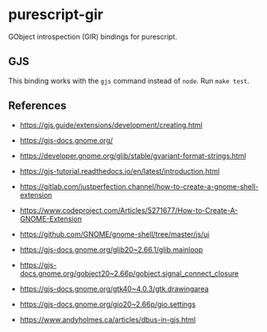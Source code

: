 # purescript-gir

GObject introspection (GIR) bindings for purescript.

## GJS

This binding works with the `gjs` command instead of `node`.
Run `make test`.

## References

- https://gjs.guide/extensions/development/creating.html
- https://gjs-docs.gnome.org/
- https://developer.gnome.org/glib/stable/gvariant-format-strings.html
- https://gjs-tutorial.readthedocs.io/en/latest/introduction.html
- https://gitlab.com/justperfection.channel/how-to-create-a-gnome-shell-extension
- https://www.codeproject.com/Articles/5271677/How-to-Create-A-GNOME-Extension
- https://github.com/GNOME/gnome-shell/tree/master/js/ui

- https://gjs-docs.gnome.org/glib20~2.66.1/glib.mainloop
- https://gjs-docs.gnome.org/gobject20~2.66p/gobject.signal_connect_closure
- https://gjs-docs.gnome.org/gtk40~4.0.3/gtk.drawingarea
- https://gjs-docs.gnome.org/gio20~2.66p/gio.settings
- https://www.andyholmes.ca/articles/dbus-in-gjs.html
